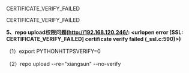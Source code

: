 CERTIFICATE_VERIFY_FAILED

CERTIFICATE_VERIFY_FAILED

**5、repo upload权限问题(http://192.168.120.246/: <urlopen error [SSL: CERTIFICATE_VERIFY_FAILED] certificate verify failed (_ssl.c:590)>)**

（1）export PYTHONHTTPSVERIFY=0

（2）repo upload --re="xiangsun" --no-verify